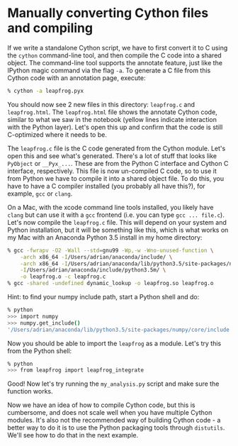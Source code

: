 Manually converting Cython files and compiling
==============================================

If we write a standalone Cython script, we have to first convert it to C using
the `cython` command-line tool, and then compile the C code into a shared
object. The command-line tool supports the annotate feature, just like the
IPython magic command via the flag `-a`. To generate a C file from this Cython
code with an annotation page, execute:

```bash
% cython -a leapfrog.pyx
```

You should now see 2 new files in this directory: `leapfrog.c` and
`leapfrog.html`. The `leapfrog.html` file shows the annotate Cython code,
similar to what we saw in the notebook (yellow lines indicate interaction with
the Python layer). Let's open this up and confirm that the code is still
C-optimized where it needs to be.

The `leapfrog.c` file is the C code generated from the Cython module. Let's open
this and see what's generated. There's a lot of stuff that looks like `PyObject`
or `__Pyx_...`. These are from the Python C interface and Cython C interface,
respectively. This file is now un-compiled C code, so to use it from Python we
have to compile it into a shared object file. To do this, you have to have a C
compiler installed (you probably all have this?), for example, `gcc` or `clang`.

On a Mac, with the xcode command line tools installed, you likely have `clang`
but can use it with a `gcc` frontend (i.e. you can type `gcc ... file.c`). Let's
now compile the `leapfrog.c` file. This will depend on your system and Python
installation, but it will be something like this, which is what works on my Mac
with an Anaconda Python 3.5 install in my home directory:

```bash
% gcc -fwrapv -O2 -Wall --std=gnu99 -Wp,-w -Wno-unused-function \
    -arch x86_64 -I/Users/adrian/anaconda/include/ \
    -arch x86_64 -I/Users/adrian/anaconda/lib/python3.5/site-packages/numpy/core/include \
    -I/Users/adrian/anaconda/include/python3.5m/ \
    -o leapfrog.o -c leapfrog.c
% gcc -shared -undefined dynamic_lookup -o leapfrog.so leapfrog.o
```

Hint: to find your numpy include path, start a Python shell and do:

```bash
% python
>>> import numpy
>>> numpy.get_include()
'/Users/adrian/anaconda/lib/python3.5/site-packages/numpy/core/include'
```

Now you should be able to import the `leapfrog` as a module. Let's try this from
the Python shell:

```bash
% python
>>> from leapfrog import leapfrog_integrate
```

Good! Now let's try running the `my_analysis.py` script and make sure the
function works.

Now we have an idea of how to compile Cython code, but this is cumbersome, and
does not scale well when you have multiple Cython modules. It's also not the
recommended way of building Cython code - a better way to do it is to use the
Python packaging tools through `distutils`. We'll see how to do that in the next
example.
